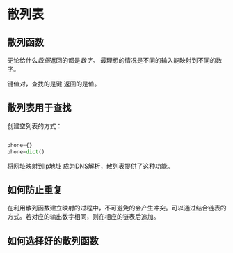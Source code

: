 # 散列表

## 散列函数

无论给什么*数据*返回的都是*数字*。
最理想的情况是不同的输入能映射到不同的数字。

键值对，查找的是键 返回的是值。

## 散列表用于查找

创建空列表的方式：

```python

phone={}
phone=dict()

```


将网址映射到Ip地址 成为DNS解析，散列表提供了这种功能。

## 如何防止重复
在利用散列函数建立映射的过程中，不可避免的会产生冲突。可以通过结合链表的方式。若对应的输出数字相同，则在相应的链表后追加。

## 如何选择好的散列函数

